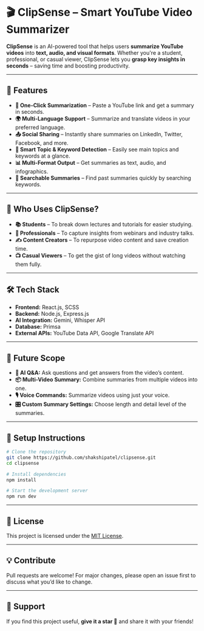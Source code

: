 # 🎬 ClipSense – Smart YouTube Video Summarizer

**ClipSense** is an AI-powered tool that helps users **summarize YouTube videos** into **text, audio, and visual formats**. Whether you're a student, professional, or casual viewer, ClipSense lets you **grasp key insights in seconds** – saving time and boosting productivity.

---

## 🚀 Features

- **🎯 One-Click Summarization** – Paste a YouTube link and get a summary in seconds.
- **🌍 Multi-Language Support** – Summarize and translate videos in your preferred language.
- **📤 Social Sharing** – Instantly share summaries on LinkedIn, Twitter, Facebook, and more.
- **🧠 Smart Topic & Keyword Detection** – Easily see main topics and keywords at a glance.
- **📊 Multi-Format Output** – Get summaries as text, audio, and infographics.
- **🔎 Searchable Summaries** – Find past summaries quickly by searching keywords.

---

## 👤 Who Uses ClipSense?

- **📚 Students** – To break down lectures and tutorials for easier studying.
- **💼 Professionals** – To capture insights from webinars and industry talks.
- **✍️ Content Creators** – To repurpose video content and save creation time.
- **📺 Casual Viewers** – To get the gist of long videos without watching them fully.

---

## 🛠️ Tech Stack

- **Frontend:** React.js, SCSS
- **Backend:** Node.js, Express.js  
- **AI Integration:** Gemini, Whisper API  
- **Database:** Primsa  
- **External APIs:** YouTube Data API, Google Translate API  

---

## 🔮 Future Scope

- **🧠 AI Q&A:** Ask questions and get answers from the video’s content.  
- **📦 Multi-Video Summary:** Combine summaries from multiple videos into one.  
- **🎙️ Voice Commands:** Summarize videos using just your voice.  
- **🎛️ Custom Summary Settings:** Choose length and detail level of the summaries.

---

## 📂 Setup Instructions

```bash
# Clone the repository
git clone https://github.com/shakshipatel/clipsense.git
cd clipsense

# Install dependencies
npm install

# Start the development server
npm run dev
```

---

## 📄 License

This project is licensed under the [MIT License](LICENSE).

---

## 💡 Contribute

Pull requests are welcome! For major changes, please open an issue first to discuss what you’d like to change.

---

## 🙌 Support

If you find this project useful, **give it a star 🌟** and share it with your friends!
